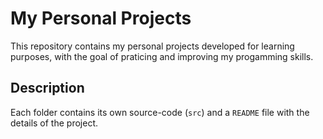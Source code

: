 # My Personal Projects
This repository contains my personal projects developed for learning purposes, with the goal of praticing and improving my progamming skills.

## Description
Each folder contains its own source-code (`src`) and a `README` file with the details of the project.

